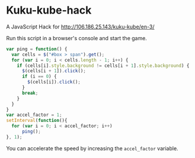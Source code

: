 # Kuku-kube-hack
A JavaScript Hack for http://106.186.25.143/kuku-kube/en-3/

Run this script in a browser's console and start the game.

```javascript
var ping = function() {
  var cells = $("#box > span").get();
  for (var i = 0; i < cells.length - 1; i++) {
    if (cells[i].style.background != cells[i + 1].style.background) {
      $(cells[i + 1]).click();
      if (i == 0) {
        $(cells[i]).click();
      }
      break;
    }
  }
}
var accel_factor = 1;
setInterval(function(){
  for (var i = 0; i < accel_factor; i++)
      ping(); 
}, 1);
```

You can accelerate the speed by increasing the `accel_factor` variable.
